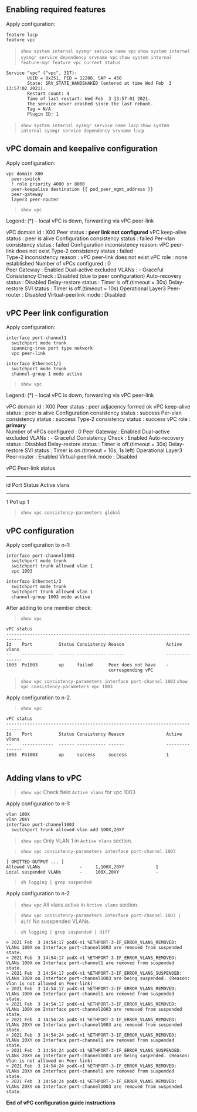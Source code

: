 
## Enabling required features

Apply configuration:
```
feature lacp
feature vpc
```

> `show system internal sysmgr service name vpc`
> `show system internal sysmgr service dependency srvname vpc`
> `show system internal feature-mgr feature vpc current status`

```
Service "vpc" ("vpc", 317):
        UUID = 0x251, PID = 12208, SAP = 450
        State: SRV_STATE_HANDSHAKED (entered at time Wed Feb  3 13:57:02 2021).
        Restart count: 4
        Time of last restart: Wed Feb  3 13:57:01 2021.
        The service never crashed since the last reboot.
        Tag = N/A
        Plugin ID: 1
```

> `show system internal sysmgr service name lacp`
> `show system internal sysmgr service dependency srvname lacp`


## vPC domain and keepalive configuration

Apply configuration:
```
vpc domain X00
  peer-switch
  ! role priority 4000 or 8000
  peer-keepalive destination {{ pod_peer_mgmt_address }}
  peer-gateway
  layer3 peer-router
```

> `show vpc`

Legend:
                (\*) - local vPC is down, forwarding via vPC peer-link

vPC domain id                     : X00 
Peer status                       : **peer link not configured**
vPC keep-alive status             : peer is alive
Configuration consistency status  : failed
Per-vlan consistency status       : failed
Configuration inconsistency reason: vPC peer-link does not exist
Type-2 consistency status         : failed  
Type-2 inconsistency reason       : vPC peer-link does not exist
vPC role                          : none established
Number of vPCs configured         : 0   
Peer Gateway                      : Enabled
Dual-active excluded VLANs        : -
Graceful Consistency Check        : Disabled (due to peer configuration)
Auto-recovery status              : Disabled
Delay-restore status              : Timer is off.(timeout = 30s)
Delay-restore SVI status          : Timer is off.(timeout = 10s)
Operational Layer3 Peer-router    : Disabled
Virtual-peerlink mode             : Disabled


## vPC Peer link configuration

Apply configuration:
```
interface port-channel1
  switchport mode trunk
  spanning-tree port type network
  vpc peer-link

interface Ethernet1/1
  switchport mode trunk
  channel-group 1 mode active
```

> `show vpc`

Legend:
                (\*) - local vPC is down, forwarding via vPC peer-link

vPC domain id                     : X00 
Peer status                       : peer adjacency formed ok
vPC keep-alive status             : peer is alive
Configuration consistency status  : success 
Per-vlan consistency status       : success
Type-2 consistency status         : success 
vPC role                          : **primary**                     
Number of vPCs configured         : 0
Peer Gateway                      : Enabled
Dual-active excluded VLANs        : -
Graceful Consistency Check        : Enabled
Auto-recovery status              : Disabled
Delay-restore status              : Timer is off.(timeout = 30s)
Delay-restore SVI status          : Timer is on.(timeout = 10s, 1s left)
Operational Layer3 Peer-router    : Enabled
Virtual-peerlink mode             : Disabled

vPC Peer-link status
-- ------------------------------------------------------------------
id    Port   Status Active vlans
--    ----   ------ -------------------------------------------------
1     Po1    up     1

> `show vpc consistency-parameters global`

## vPC configuration

Apply configuration to n-1:
```
interface port-channel1003
  switchport mode trunk
  switchport trunk allowed vlan 1
  vpc 1003

interface Ethernet1/3
  switchport mode trunk
  switchport trunk allowed vlan 1
  channel-group 1003 mode active
```

After adding to one member check:
> `show vpc`
```
vPC status
----------------------------------------------------------------------------
Id    Port          Status Consistency Reason                Active vlans
--    ------------  ------ ----------- ------                ---------------
1003  Po1003        up     failed      Peer does not have    -                           
                                       corresponding vPC        
```

> `show vpc consistency-parameters interface port-channel 1003`
> `show vpc consistency-parameters vpc 1003`

Apply configuration to n-2.

> `show vpc`

```
vPC status
----------------------------------------------------------------------------
Id    Port          Status Consistency Reason                Active vlans
--    ------------  ------ ----------- ------                ---------------
1003  Po1003        up     success     success               1                           
                                                                                         
```

## Adding vlans to vPC

> `show vpc`
Check field `Active vlans` for vpc 1003

Apply configuration to n-1:
```
vlan 100X
vlan 20XY
interface port-channel1003
  switchport trunk allowed vlan add 100X,20XY
```

> `show vpc`
 Only VLAN 1 in `Active vlans` section.

> `show vpc consistency-parameters interface port-channel 1003`

```
[ OMITTED OUTPUT ... ]            
Allowed VLANs               -     1,100X,20XY            1                     
Local suspended VLANs       -     100X,20XY              -
```

> `sh logging | grep suspended`

Apply configuration to n-2

> `show vpc`
 All vlans active in `Active vlans` section. 

> `show vpc consistency-parameters interface port-channel 1003 | diff`
No susspended VLANs.

> `sh logging | grep suspended | diff`

```
> 2021 Feb  3 14:54:17 podX-n1 %ETHPORT-3-IF_ERROR_VLANS_REMOVED: VLANs 100X on Interface port-channel1003 are removed from suspended state.
> 2021 Feb  3 14:54:17 podX-n1 %ETHPORT-3-IF_ERROR_VLANS_REMOVED: VLANs 100X on Interface port-channel1 are removed from suspended state.
> 2021 Feb  3 14:54:17 podX-n1 %ETHPORT-3-IF_ERROR_VLANS_SUSPENDED: VLANs 100X on Interface port-channel1003 are being suspended. (Reason: Vlan is not allowed on Peer-link)
> 2021 Feb  3 14:54:17 podX-n1 %ETHPORT-3-IF_ERROR_VLANS_REMOVED: VLANs 100X on Interface port-channel1 are removed from suspended state.
> 2021 Feb  3 14:54:17 podX-n1 %ETHPORT-3-IF_ERROR_VLANS_REMOVED: VLANs 100X on Interface port-channel1003 are removed from suspended state.
> 2021 Feb  3 14:54:24 podX-n1 %ETHPORT-3-IF_ERROR_VLANS_REMOVED: VLANs 20XY on Interface port-channel1003 are removed from suspended state.
> 2021 Feb  3 14:54:24 podX-n1 %ETHPORT-3-IF_ERROR_VLANS_REMOVED: VLANs 20XY on Interface port-channel1 are removed from suspended state.
> 2021 Feb  3 14:54:24 podX-n1 %ETHPORT-3-IF_ERROR_VLANS_SUSPENDED: VLANs 20XY on Interface port-channel1003 are being suspended. (Reason: Vlan is not allowed on Peer-link)
> 2021 Feb  3 14:54:24 podX-n1 %ETHPORT-3-IF_ERROR_VLANS_REMOVED: VLANs 20XY on Interface port-channel1 are removed from suspended state.
> 2021 Feb  3 14:54:24 podX-n1 %ETHPORT-3-IF_ERROR_VLANS_REMOVED: VLANs 20XY on Interface port-channel1003 are removed from suspended state.
```


**End of vPC configuration guide instructions**
